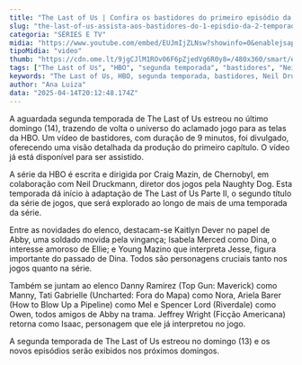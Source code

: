 ```yaml
---
title: "The Last of Us | Confira os bastidores do primeiro episódio da 2ª temporada"
slug: "the-last-of-us-assista-aos-bastidores-do-1-episdio-da-2-temporada"
categoria: "SÉRIES E TV"
midia: "https://www.youtube.com/embed/EUJmIjZLNsw?showinfo=0&enablejsapi=1"
tipoMidia: "video"
thumb: "https://cdn.ome.lt/9jgCJlM1ROv06F6pZjedVg6R0y8=/480x360/smart/extras/conteudos/bella-ramsey-the-last-of-us-2_wWzMnDI.jpg"
tags: ["The Last of Us", "HBO", "segunda temporada", "bastidores", "Neil Druckmann", "Craig Mazin", "série", "adaptação"]
keywords: "The Last of Us, HBO, segunda temporada, bastidores, Neil Druckmann, Craig Mazin, série, adaptação"
author: "Ana Luiza"
data: "2025-04-14T20:12:48.174Z"
---
```


A aguardada segunda temporada de The Last of Us estreou no último domingo (14), trazendo de volta o universo do aclamado jogo para as telas da HBO. Um vídeo de bastidores, com duração de 9 minutos, foi divulgado, oferecendo uma visão detalhada da produção do primeiro capítulo. O vídeo já está disponível para ser assistido.

A série da HBO é escrita e dirigida por Craig Mazin, de Chernobyl, em colaboração com Neil Druckmann, diretor dos jogos pela Naughty Dog. Esta temporada dá início à adaptação de The Last of Us Parte II, o segundo título da série de jogos, que será explorado ao longo de mais de uma temporada da série.

Entre as novidades do elenco, destacam-se Kaitlyn Dever no papel de Abby, uma soldado movida pela vingança; Isabela Merced como Dina, o interesse amoroso de Ellie; e Young Mazino que interpreta Jesse, figura importante do passado de Dina. Todos são personagens cruciais tanto nos jogos quanto na série.

Também se juntam ao elenco Danny Ramirez (Top Gun: Maverick) como Manny, Tati Gabrielle (Uncharted: Fora do Mapa) como Nora, Ariela Barer (How to Blow Up a Pipeline) como Mel e Spencer Lord (Riverdale) como Owen, todos amigos de Abby na trama. Jeffrey Wright (Ficção Americana) retorna como Isaac, personagem que ele já interpretou no jogo.

A segunda temporada de The Last of Us estreou no domingo (13) e os novos episódios serão exibidos nos próximos domingos.